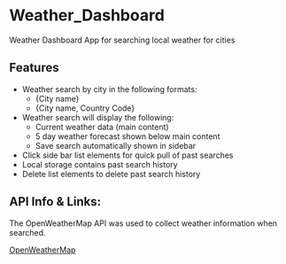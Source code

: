 # Weather_Dashboard
Weather Dashboard App for searching local weather for cities

## Features
- Weather search by city in the following formats:
    - {City name}
    - {City name, Country Code}
- Weather search will display the following:
    - Current weather data (main content)
    - 5 day weather forecast shown below main content
    - Save search automatically shown in sidebar
- Click side bar list elements for quick pull of past searches
- Local storage contains past search history
- Delete list elements to delete past search history

## API Info & Links:
The OpenWeatherMap API was used to collect weather information when searched.

[OpenWeatherMap](https://openweathermap.org/)



